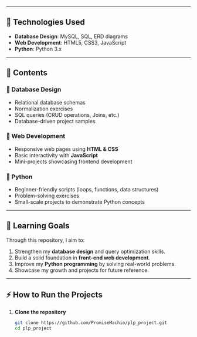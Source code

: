 
---

## 🚀 Technologies Used

- **Database Design**: MySQL, SQL, ERD diagrams  
- **Web Development**: HTML5, CSS3, JavaScript  
- **Python**: Python 3.x  

---

## 📝 Contents

### 🔹 Database Design
- Relational database schemas  
- Normalization exercises  
- SQL queries (CRUD operations, Joins, etc.)  
- Database-driven project samples  

### 🔹 Web Development
- Responsive web pages using **HTML & CSS**  
- Basic interactivity with **JavaScript**  
- Mini-projects showcasing frontend development  

### 🔹 Python
- Beginner-friendly scripts (loops, functions, data structures)  
- Problem-solving exercises  
- Small-scale projects to demonstrate Python concepts  

---

## 📖 Learning Goals

Through this repository, I aim to:  
1. Strengthen my **database design** and query optimization skills.  
2. Build a solid foundation in **front-end web development**.  
3. Improve my **Python programming** by solving real-world problems.  
4. Showcase my growth and projects for future reference.  

---

## ⚡ How to Run the Projects

1. **Clone the repository**  
   ```bash
   git clone https://github.com/PromiseMachio/plp_project.git
   cd plp_project
